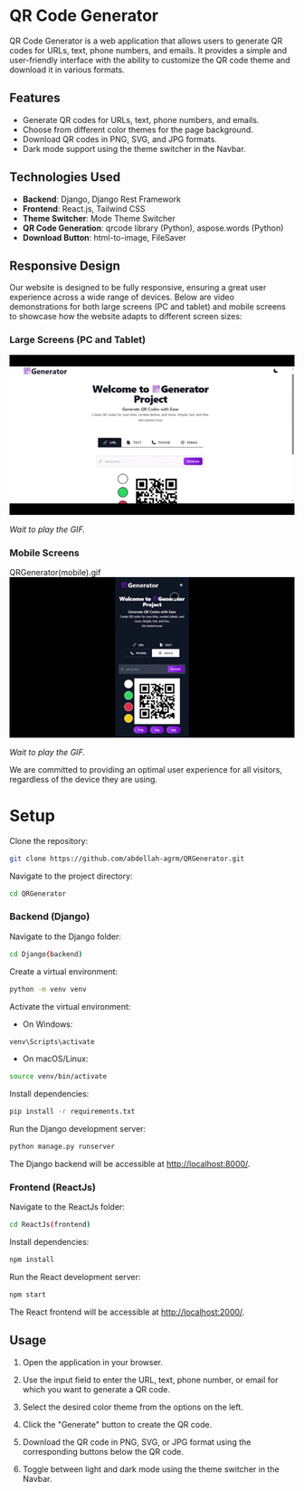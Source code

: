 # QR Code Generator

QR Code Generator is a web application that allows users to generate QR codes for URLs, text, phone numbers, and emails. It provides a simple and user-friendly interface with the ability to customize the QR code theme and download it in various formats.

## Features

- Generate QR codes for URLs, text, phone numbers, and emails.
- Choose from different color themes for the page background.
- Download QR codes in PNG, SVG, and JPG formats.
- Dark mode support using the theme switcher in the Navbar.

## Technologies Used

- **Backend**: Django, Django Rest Framework
- **Frontend**: React.js, Tailwind CSS
- **Theme Switcher**: Mode Theme Switcher
- **QR Code Generation**: qrcode library (Python), aspose.words (Python)
- **Download Button**: html-to-image, FileSaver

## Responsive Design

Our website is designed to be fully responsive, ensuring a great user experience across a wide range of devices. Below are video demonstrations for both large screens (PC and tablet) and mobile screens to showcase how the website adapts to different screen sizes:

### Large Screens (PC and Tablet)

![QRGenerator - pc screen](QRGenerator(pc).gif)

*Wait to play the GIF.*

### Mobile Screens

QRGenerator(mobile).gif
![QRGenerator - mobile screen](QRGenerator(mobile).gif)

*Wait to play the GIF.*

We are committed to providing an optimal user experience for all visitors, regardless of the device they are using.

# Setup

Clone the repository:

```bash
git clone https://github.com/abdellah-agrm/QRGenerator.git
```

Navigate to the project directory:

```bash
cd QRGenerator
```

### Backend (Django)

Navigate to the Django folder:

```bash
cd Django(backend)
```

Create a virtual environment:

```bash
python -m venv venv
```

Activate the virtual environment:

- On Windows:

```bash
venv\Scripts\activate
```

- On macOS/Linux:

```bash
source venv/bin/activate
```

Install dependencies:

```bash
pip install -r requirements.txt
```

Run the Django development server:

```bash
python manage.py runserver
```

The Django backend will be accessible at [http://localhost:8000/](http://localhost:8000/).

### Frontend (ReactJs)

Navigate to the ReactJs folder:

```bash
cd ReactJs(frontend)
```

Install dependencies:

```bash
npm install
```

Run the React development server:

```bash
npm start
```

The React frontend will be accessible at [http://localhost:2000/](http://localhost:2000/).

## Usage

1. Open the application in your browser.

2. Use the input field to enter the URL, text, phone number, or email for which you want to generate a QR code.

3. Select the desired color theme from the options on the left.

4. Click the "Generate" button to create the QR code.

5. Download the QR code in PNG, SVG, or JPG format using the corresponding buttons below the QR code.

6. Toggle between light and dark mode using the theme switcher in the Navbar.
